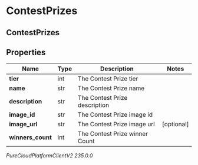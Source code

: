 # ContestPrizes

## ContestPrizes

## Properties

|Name | Type | Description | Notes|
|------------ | ------------- | ------------- | -------------|
| **tier** | int | The Contest Prize tier | |
| **name** | str | The Contest Prize name | |
| **description** | str | The Contest Prize description | |
| **image_id** | str | The Contest Prize image id | |
| **image_url** | str | The Contest Prize image url | [optional] |
| **winners_count** | int | The Contest Prize winner Count | |



_PureCloudPlatformClientV2 235.0.0_
